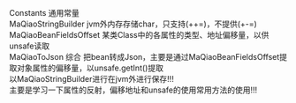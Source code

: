 Constants 通用常量<br/>
MaQiaoStringBuilder jvm外内存存储char，只支持(++=)，不提供(+-=)<br/>
MaQiaoBeanFieldsOffset 某类Class中的各属性的类型、地址偏移量，以供unsafe读取<br/>
MaQiaoToJson 综合 把bean转成Json，主要是通过MaQiaoBeanFieldsOffset提取对象属性的偏移量，以unsafe.getInt()提取<br/>
以MaQiaoStringBuilder进行在jvm外进行保存!!!<br/>
主要是学习一下属性的反射，偏移地址和unsafe的使用常用方法的使用!!!<br/>
<br/>